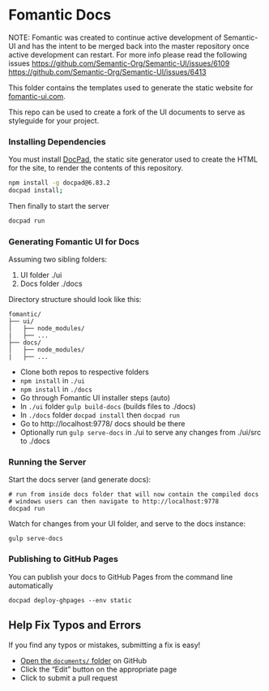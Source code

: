 # Fomantic Docs

NOTE: Fomantic was created to continue active development of Semantic-UI and has the intent to be merged back into the master repository once active development can restart. For more info please read the following issues https://github.com/Semantic-Org/Semantic-UI/issues/6109 https://github.com/Semantic-Org/Semantic-UI/issues/6413

This folder contains the templates used to generate the static website for [fomantic-ui.com](http://fomantic-ui.com). 

This repo can be used to create a fork of the UI documents to serve as styleguide for your project.

### Installing Dependencies


You must install [DocPad](http://github.com/docpad/docpad), the static site generator used to create the HTML for the site, to render the contents of this repository.
```bash
npm install -g docpad@6.83.2
docpad install;
```

Then finally to start the server
```bash
docpad run
```

### Generating Fomantic UI for Docs

Assuming two sibling folders:

1. UI folder ./ui
2. Docs folder ./docs

Directory structure should look like this:
```
fomantic/
├── ui/
│   ├── node_modules/
|   ├── ...
├── docs/
│   ├── node_modules/
|   ├── ...
```

* Clone both repos to respective folders
* `npm install` in `./ui`
* `npm install` in `./docs`
* Go through Fomantic UI installer steps (auto)
* In `./ui` folder `gulp build-docs` (builds files to ./docs)
* In `./docs` folder `docpad install` then `docpad run`
* Go to http://localhost:9778/ docs should be there
* Optionally run `gulp serve-docs` in ./ui to serve any changes from ./ui/src to ./docs

### Running the Server

Start the docs server (and generate docs):

```
# run from inside docs folder that will now contain the compiled docs
# windows users can then navigate to http://localhost:9778
docpad run
```


Watch for changes from your UI folder, and serve to the docs instance:

```
gulp serve-docs
```

### Publishing to GitHub Pages

You can publish your docs to GitHub Pages from the command line automatically
```
docpad deploy-ghpages --env static
```


## Help Fix Typos and Errors

If you find any typos or mistakes, submitting a fix is easy!

- [Open the `documents/` folder](https://github.com/fomantic/Fomantic-UI-Docs/tree/master/server/documents) on GitHub
- Click the “Edit” button on the appropriate page
- Click to submit a pull request

